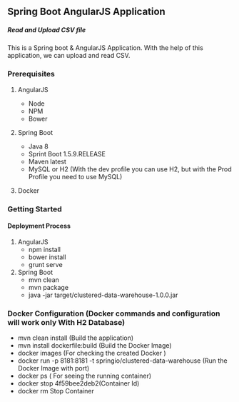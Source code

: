 ## Spring Boot AngularJS Application
##### Read and Upload CSV file 

This is a Spring boot & AngularJS Application. With the help of this application, we can upload and read CSV.

### Prerequisites
1.  AngularJS
	- Node
	- NPM
	- Bower
	
1. Spring Boot
	- Java 8
	- Sprint Boot 1.5.9.RELEASE
	- Maven latest
	- MySQL or H2 (With the dev profile you can use H2, but with the Prod Profile you need to use MySQL)
1. Docker	 
	
### Getting Started

#### Deployment Process 
1. AngularJS
	- npm install
	- bower install
	- grunt serve
1. Spring Boot
	- mvn clean
	- mvn package
	- java -jar target/clustered-data-warehouse-1.0.0.jar

### Docker Configuration (Docker commands and configuration will work only With H2 Database)
- mvn clean install (Build the application)
- mvn install dockerfile:build (Build the Docker Image)	
- docker images (For checking the created Docker )
- docker run -p 8181:8181 -t springio/clustered-data-warehouse (Run the Docker Image with port)
- docker ps ( For seeing the running container)
- docker stop 4f59bee2deb2(Container Id)
- docker rm <container Id> Stop  Container
